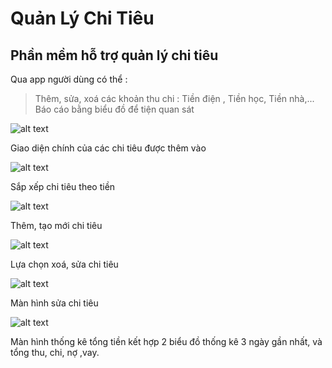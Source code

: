 # Quản Lý Chi Tiêu

## Phần mềm hỗ trợ quản lý chi tiêu

Qua app người dùng có thể :

> Thêm, sửa, xoá các khoản thu chi : Tiền điện , Tiền học, Tiền nhà,...
> Báo cáo bằng biểu đồ để tiện quan sát

![alt text](https://scontent.fdad1-1.fna.fbcdn.net/v/t1.15752-9/79268826_2535380363360934_160340367634333696_n.jpg?_nc_cat=103&_nc_ohc=mPaMvyayBY8AQlNauH_BpRNIuz67LKZOfFrca98NQyQmS0Jw69J9eOBhA&_nc_ht=scontent.fdad1-1.fna&oh=7448b52fb5c1e0695c04c4a03d06ade6&oe=5E77E8E3)

Giao diện chính của các chi tiêu được thêm vào

![alt text](https://scontent.fdad2-1.fna.fbcdn.net/v/t1.15752-9/80624732_2526118544305193_591569614027096064_n.jpg?_nc_cat=101&_nc_ohc=_qu7lgkYaXoAQmGBDETs-jMOlsOx3chzaqA0flxbyXSrTMvMM1zYVxL6w&_nc_ht=scontent.fdad2-1.fna&oh=9a0ef23c932df5205d8d893274383ca9&oe=5E672669)

Sắp xếp chi tiêu theo tiền

![alt text](https://scontent.fdad1-1.fna.fbcdn.net/v/t1.15752-9/79914238_3411957288846067_1183251442664734720_n.jpg?_nc_cat=103&_nc_ohc=jNc70DiV8PwAQn55w_gY078R9X6JEmCYd0raQQWstQwcKONrr5Pq0Yisg&_nc_ht=scontent.fdad1-1.fna&oh=91e8a3b5fd51627422171910ad2b1f95&oe=5EB1B0DB)

Thêm, tạo mới chi tiêu

![alt text](https://scontent.fdad2-1.fna.fbcdn.net/v/t1.15752-9/79337457_429414147939125_7438081855645024256_n.jpg?_nc_cat=111&_nc_ohc=VcUe78STxZUAQkXlpjvQMoDwJnt4WlyQgFXBXOBpKcDAp8gCemQHdtQ8g&_nc_ht=scontent.fdad2-1.fna&oh=a4d2d8e74a40ce4b8033b91be7b3183f&oe=5E822C03)

Lựa chọn xoá, sửa chi tiêu

![alt text](https://scontent.fdad1-1.fna.fbcdn.net/v/t1.15752-9/79658871_734771470342427_694884021540225024_n.jpg?_nc_cat=103&_nc_ohc=lgWPhVonqTIAQknfvUYzUcZcmKsZHnbbJZLtpZQYY0Kgzc1X0Ngn4liCg&_nc_ht=scontent.fdad1-1.fna&oh=8fdfafc721ff25ffb6e02a6300e27ca3&oe=5E67A37B)

Màn hình sửa chi tiêu

![alt text](https://scontent.fdad2-1.fna.fbcdn.net/v/t1.15752-9/79854118_2468421050080230_6940813235058638848_n.jpg?_nc_cat=109&_nc_ohc=9pShh1VVEpYAQm3Hwp_40xu3j1m-pQxXH4EzSCkMicv-CgF6kl6ZJc43Q&_nc_ht=scontent.fdad2-1.fna&oh=88e3ea6c3d666380bf42f8fefcecca9f&oe=5EB3B2B2)

Màn hình thống kê tổng tiền kết hợp 2 biểu đồ thống kê 3 ngày gần nhất, và tổng thu, chi, nợ ,vay.
